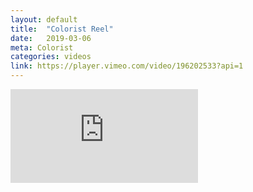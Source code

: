 ```yaml
---
layout: default
title:  "Colorist Reel"
date:   2019-03-06
meta: Colorist
categories: videos
link: https://player.vimeo.com/video/196202533?api=1
---
```


<iframe src="https://player.vimeo.com/video/196202533?api=1&background=1&mute=0&loop=1" frameborder="0" allow="autoplay; fullscreen" allowfullscreen></iframe>